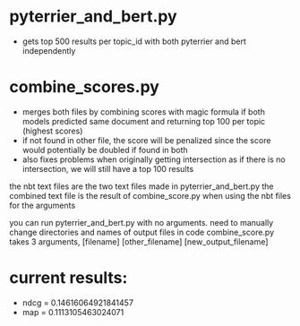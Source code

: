 # pyterrier_and_bert.py
  - gets top 500 results per topic_id with both pyterrier and bert independently
  
# combine_scores.py
  - merges both files by combining scores with magic formula if both models predicted same document and returning top 100 per topic (highest scores)
  - if not found in other file, the score will be penalized since the score would potentially be doubled if found in both
  - also fixes problems when originally getting intersection as if there is no intersection, we will still have a top 100 results

the nbt text files are the two text files made in pyterrier_and_bert.py
the combined text file is the result of combine_score.py when using the nbt files for the arguments

you can run pyterrier_and_bert.py with no arguments. need to manually change directories and names of output files in code
combine_score.py takes 3 arguments, [filename] [other_filename] [new_output_filename]

# current results:
  - ndcg = 0.14616064921841457
  - map = 0.1113105463024071
